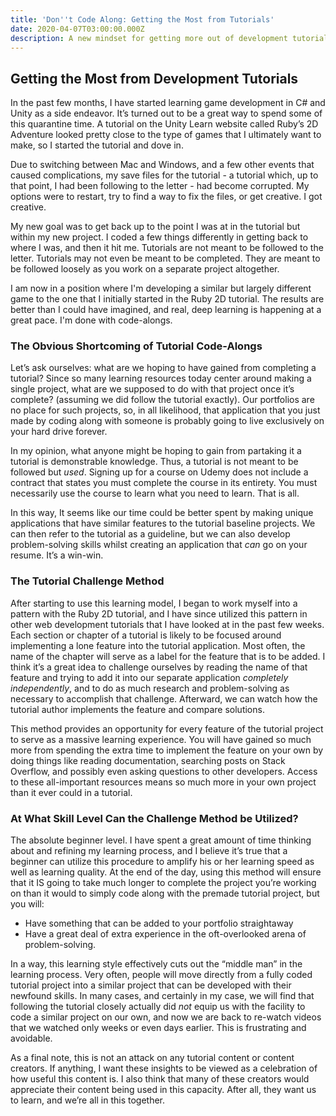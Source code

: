 ```yaml
---
title: 'Don''t Code Along: Getting the Most from Tutorials'
date: 2020-04-07T03:00:00.000Z
description: A new mindset for getting more out of development tutorials
---
```

## Getting the Most from Development Tutorials

In the past few months, I have started learning game development in C# and Unity as a side endeavor. It’s turned out to be a great way to spend some of this quarantine time. A tutorial on the Unity Learn website called Ruby’s 2D Adventure looked pretty close to the type of games that I ultimately want to make, so I started the tutorial and dove in.

Due to switching between Mac and Windows, and a few other events that caused complications, my save files for the tutorial - a tutorial which, up to that point, I had been following to the letter - had become corrupted. My options were to restart, try to find a way to fix the files, or get creative. I got creative.

My new goal was to get back up to the point I was at in the tutorial but within my new project. I coded a few things differently in getting back to where I was, and then it hit me. Tutorials are not meant to be followed to the letter. Tutorials may not even be meant to be completed. They are meant to be followed loosely as you work on a separate project altogether.

I am now in a position where I'm developing a similar but largely different game to the one that I initially started in the Ruby 2D tutorial. The results are better than I could have imagined, and real, deep learning is happening at a great pace. I'm done with code-alongs.

### The Obvious Shortcoming of Tutorial Code-Alongs

Let’s ask ourselves: what are we hoping to have gained from completing a tutorial? Since so many learning resources today center around making a single project, what are we supposed to do with that project once it’s complete? (assuming we did follow the tutorial exactly). Our portfolios are no place for such projects, so, in all likelihood, that application that you just made by coding along with someone is probably going to live exclusively on your hard drive forever. 

In my opinion, what anyone might be hoping to gain from partaking it a tutorial is demonstrable knowledge. Thus, a tutorial is not meant to be followed but *used*. Signing up for a course on Udemy does not include a contract that states you must complete the course in its entirety. You must necessarily use the course to learn what you need to learn. That is all.

In this way, It seems like our time could be better spent by making unique applications that have similar features to the tutorial baseline projects. We can then refer to the tutorial as a guideline, but we can also develop problem-solving skills whilst creating an application that *can* go on your resume. It’s a win-win.

### The Tutorial Challenge Method

After starting to use this learning model, I began to work myself into a pattern with the Ruby 2D tutorial, and I have since utilized this pattern in other web development tutorials that I have looked at in the past few weeks. Each section or chapter of a tutorial is likely to be focused around implementing a lone feature into the tutorial application. Most often, the name of the chapter will serve as a label for the feature that is to be added. I think it’s a great idea to challenge ourselves by reading the name of that feature and trying to add it into our separate application *completely independently*, and to do as much research and problem-solving as necessary to accomplish that challenge. Afterward, we can watch how the tutorial author implements the feature and compare solutions.

This method provides an opportunity for every feature of the tutorial project to serve as a massive learning experience. You will have gained so much more from spending the extra time to implement the feature on your own by doing things like reading documentation, searching posts on Stack Overflow, and possibly even asking questions to other developers. Access to these all-important resources means so much more in your own project than it ever could in a tutorial.

### At What Skill Level Can the Challenge Method be Utilized?

The absolute beginner level. I have spent a great amount of time thinking about and refining my learning process, and I believe it’s true that a beginner can utilize this procedure to amplify his or her learning speed as well as learning quality. At the end of the day, using this method will ensure that it IS going to take much longer to complete the project you’re working on than it would to simply code along with the premade tutorial project, but you will:

* Have something that can be added to your portfolio straightaway
* Have a great deal of extra experience in the oft-overlooked arena of problem-solving.

In a way, this learning style effectively cuts out the “middle man” in the learning process. Very often, people will move directly from a fully coded tutorial project into a similar project that can be developed with their newfound skills. In many cases, and certainly in my case, we will find that following the tutorial closely actually did *not* equip us with the facility to code a similar project on our own, and now we are back to re-watch videos that we watched only weeks or even days earlier. This is frustrating and avoidable.

As a final note, this is not an attack on any tutorial content or content creators. If anything, I want these insights to be viewed as a celebration of how useful this content is. I  also think that many of these creators would appreciate their content being used in this capacity. After all, they want us to learn, and we’re all in this together.